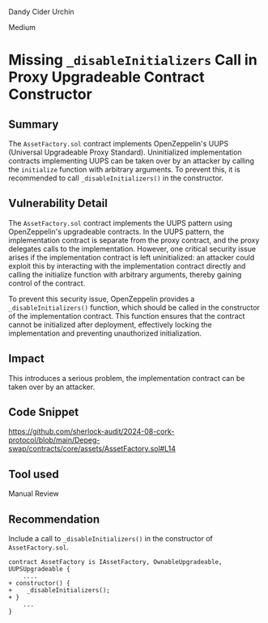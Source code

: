 Dandy Cider Urchin

Medium

# Missing `_disableInitializers` Call in Proxy Upgradeable Contract Constructor

## Summary
The `AssetFactory.sol` contract implements OpenZeppelin's UUPS (Universal Upgradeable Proxy Standard). Uninitialized implementation contracts implementing UUPS can be taken over by an attacker by calling the `initialize` function with arbitrary arguments. To prevent this, it is recommended to call `_disableInitializers()` in the constructor.

## Vulnerability Detail
The `AssetFactory.sol` contract implements the UUPS pattern using OpenZeppelin's upgradeable contracts. In the UUPS pattern, the implementation contract is separate from the proxy contract, and the proxy delegates calls to the implementation. However, one critical security issue arises if the implementation contract is left uninitialized: an attacker could exploit this by interacting with the implementation contract directly and calling the initialize function with arbitrary arguments, thereby gaining control of the contract.

To prevent this security issue, OpenZeppelin provides a `_disableInitializers()` function, which should be called in the constructor of the implementation contract. This function ensures that the contract cannot be initialized after deployment, effectively locking the implementation and preventing unauthorized initialization.

## Impact
This introduces a serious problem, the implementation contract can be taken over by an attacker.

## Code Snippet
https://github.com/sherlock-audit/2024-08-cork-protocol/blob/main/Depeg-swap/contracts/core/assets/AssetFactory.sol#L14

## Tool used
Manual Review

## Recommendation
Include a call to `_disableInitializers()` in the constructor of `AssetFactory.sol`.

```solidity
contract AssetFactory is IAssetFactory, OwnableUpgradeable, UUPSUpgradeable {
    ....
+ constructor() {
+    _disableInitializers();
+ }
    ...
}
```